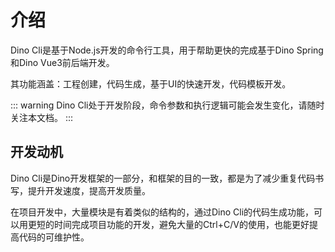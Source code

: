 # 介绍
  Dino Cli是基于Node.js开发的命令行工具，用于帮助更快的完成基于Dino Spring和Dino Vue3前后端开发。

  其功能涵盖：工程创建，代码生成，基于UI的快速开发，代码模板开发。
  
::: warning
  Dino Cli处于开发阶段，命令参数和执行逻辑可能会发生变化，请随时关注本文档。
:::

## 开发动机
  Dino Cli是Dino开发框架的一部分，和框架的目的一致，都是为了减少重复代码书写，提升开发速度，提高开发质量。

  在项目开发中，大量模块是有着类似的结构的，通过Dino Cli的代码生成功能，可以用更短的时间完成项目功能的开发，避免大量的Ctrl+C/V的使用，也能更好提高代码的可维护性。
